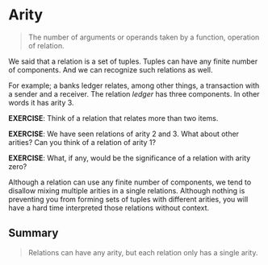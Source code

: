 # Arity

> The number of arguments or operands taken by a function, operation of relation.

We said that a relation is a set of tuples. Tuples can have any finite number
of components. And we can recognize such relations as well.

For example; a banks ledger relates, among other things, a transaction with a
sender and a receiver. The relation _ledger_ has three components. In other
words it has arity 3.

**EXERCISE**: Think of a relation that relates more than two items.

**EXERCISE**: We have seen relations of arity 2 and 3. What about other arities?
Can you think of a relation of arity 1?

**EXERCISE**: What, if any, would be the significance of a relation with arity
zero?

Although a relation can use any finite number of components, we tend to disallow
mixing multiple arities in a single relations. Although nothing is preventing
you from forming sets of tuples with different arities, you will have a hard
time interpreted those relations without context.

## Summary

> Relations can have any arity, but each relation only has a single arity.
